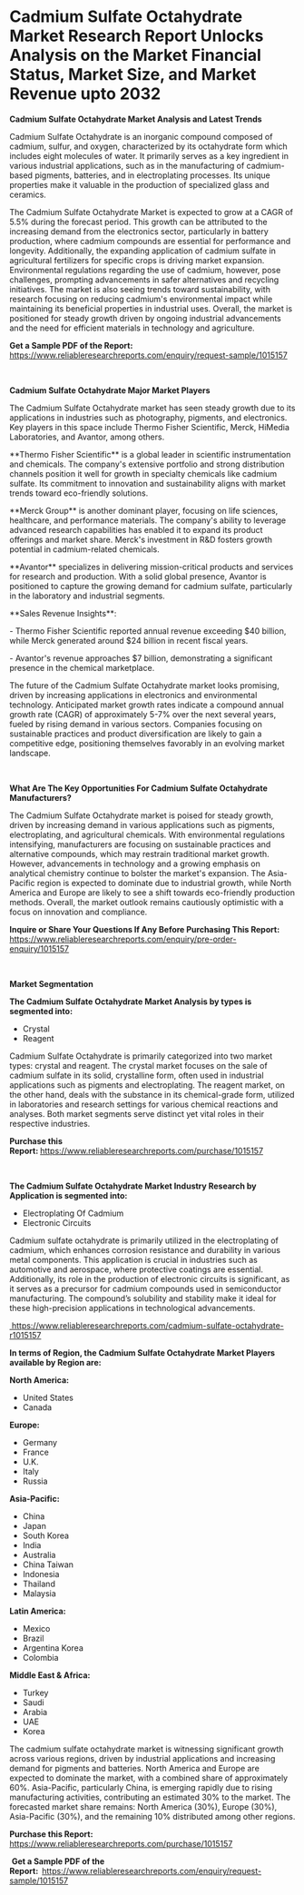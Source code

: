 <p><h1>Cadmium Sulfate Octahydrate Market Research Report Unlocks Analysis on the Market Financial Status, Market Size, and Market Revenue upto 2032</h1></p><p><strong>Cadmium Sulfate Octahydrate Market Analysis and Latest Trends</strong></p>
<p><p>Cadmium Sulfate Octahydrate is an inorganic compound composed of cadmium, sulfur, and oxygen, characterized by its octahydrate form which includes eight molecules of water. It primarily serves as a key ingredient in various industrial applications, such as in the manufacturing of cadmium-based pigments, batteries, and in electroplating processes. Its unique properties make it valuable in the production of specialized glass and ceramics.</p><p>The Cadmium Sulfate Octahydrate Market is expected to grow at a CAGR of 5.5% during the forecast period. This growth can be attributed to the increasing demand from the electronics sector, particularly in battery production, where cadmium compounds are essential for performance and longevity. Additionally, the expanding application of cadmium sulfate in agricultural fertilizers for specific crops is driving market expansion. Environmental regulations regarding the use of cadmium, however, pose challenges, prompting advancements in safer alternatives and recycling initiatives. The market is also seeing trends toward sustainability, with research focusing on reducing cadmium's environmental impact while maintaining its beneficial properties in industrial uses. Overall, the market is positioned for steady growth driven by ongoing industrial advancements and the need for efficient materials in technology and agriculture.</p></p>
<p><strong>Get a Sample PDF of the Report:&nbsp;</strong> <a href="https://www.reliableresearchreports.com/enquiry/request-sample/1015157?utm_campaign=2279&utm_medium=2&utm_source=Github&utm_content=ia&utm_term=17042025&utm_id=cadmium-sulfate-octahydrate">https://www.reliableresearchreports.com/enquiry/request-sample/1015157</a></p>
<p>&nbsp;</p>
<p><strong>Cadmium Sulfate Octahydrate Major Market Players</strong></p>
<p><p>The Cadmium Sulfate Octahydrate market has seen steady growth due to its applications in industries such as photography, pigments, and electronics. Key players in this space include Thermo Fisher Scientific, Merck, HiMedia Laboratories, and Avantor, among others.</p><p>**Thermo Fisher Scientific** is a global leader in scientific instrumentation and chemicals. The company's extensive portfolio and strong distribution channels position it well for growth in specialty chemicals like cadmium sulfate. Its commitment to innovation and sustainability aligns with market trends toward eco-friendly solutions.</p><p>**Merck Group** is another dominant player, focusing on life sciences, healthcare, and performance materials. The company's ability to leverage advanced research capabilities has enabled it to expand its product offerings and market share. Merck's investment in R&D fosters growth potential in cadmium-related chemicals.</p><p>**Avantor** specializes in delivering mission-critical products and services for research and production. With a solid global presence, Avantor is positioned to capture the growing demand for cadmium sulfate, particularly in the laboratory and industrial segments.</p><p>**Sales Revenue Insights**: </p><p>- Thermo Fisher Scientific reported annual revenue exceeding $40 billion, while Merck generated around $24 billion in recent fiscal years. </p><p>- Avantor's revenue approaches $7 billion, demonstrating a significant presence in the chemical marketplace.</p><p>The future of the Cadmium Sulfate Octahydrate market looks promising, driven by increasing applications in electronics and environmental technology. Anticipated market growth rates indicate a compound annual growth rate (CAGR) of approximately 5-7% over the next several years, fueled by rising demand in various sectors. Companies focusing on sustainable practices and product diversification are likely to gain a competitive edge, positioning themselves favorably in an evolving market landscape.</p></p>
<p>&nbsp;</p>
<p><strong>What Are The Key Opportunities For Cadmium Sulfate Octahydrate Manufacturers?</strong></p>
<p><p>The Cadmium Sulfate Octahydrate market is poised for steady growth, driven by increasing demand in various applications such as pigments, electroplating, and agricultural chemicals. With environmental regulations intensifying, manufacturers are focusing on sustainable practices and alternative compounds, which may restrain traditional market growth. However, advancements in technology and a growing emphasis on analytical chemistry continue to bolster the market's expansion. The Asia-Pacific region is expected to dominate due to industrial growth, while North America and Europe are likely to see a shift towards eco-friendly production methods. Overall, the market outlook remains cautiously optimistic with a focus on innovation and compliance.</p></p>
<p><strong>Inquire or Share Your Questions If Any Before Purchasing This Report:</strong> <a href="https://www.reliableresearchreports.com/enquiry/pre-order-enquiry/1015157?utm_campaign=2279&utm_medium=2&utm_source=Github&utm_content=ia&utm_term=17042025&utm_id=cadmium-sulfate-octahydrate">https://www.reliableresearchreports.com/enquiry/pre-order-enquiry/1015157</a></p>
<p>&nbsp;</p>
<p><strong>Market Segmentation</strong></p>
<p><strong>The Cadmium Sulfate Octahydrate Market Analysis by types is segmented into:</strong></p>
<p><ul><li>Crystal</li><li>Reagent</li></ul></p>
<p><p>Cadmium Sulfate Octahydrate is primarily categorized into two market types: crystal and reagent. The crystal market focuses on the sale of cadmium sulfate in its solid, crystalline form, often used in industrial applications such as pigments and electroplating. The reagent market, on the other hand, deals with the substance in its chemical-grade form, utilized in laboratories and research settings for various chemical reactions and analyses. Both market segments serve distinct yet vital roles in their respective industries.</p></p>
<p><strong>Purchase this Report:&nbsp;</strong><a href="https://www.reliableresearchreports.com/purchase/1015157?utm_campaign=2279&utm_medium=2&utm_source=Github&utm_content=ia&utm_term=17042025&utm_id=cadmium-sulfate-octahydrate">https://www.reliableresearchreports.com/purchase/1015157</a></p>
<p>&nbsp;</p>
<p><strong>The Cadmium Sulfate Octahydrate Market Industry Research by Application is segmented into:</strong></p>
<p><ul><li>Electroplating Of Cadmium</li><li>Electronic Circuits</li></ul></p>
<p><p>Cadmium sulfate octahydrate is primarily utilized in the electroplating of cadmium, which enhances corrosion resistance and durability in various metal components. This application is crucial in industries such as automotive and aerospace, where protective coatings are essential. Additionally, its role in the production of electronic circuits is significant, as it serves as a precursor for cadmium compounds used in semiconductor manufacturing. The compound’s solubility and stability make it ideal for these high-precision applications in technological advancements.</p></p>
<p><a href="https://www.reliableresearchreports.com/cadmium-sulfate-octahydrate-r1015157?utm_campaign=2279&utm_medium=2&utm_source=Github&utm_content=ia&utm_term=17042025&utm_id=cadmium-sulfate-octahydrate">&nbsp;https://www.reliableresearchreports.com/cadmium-sulfate-octahydrate-r1015157</a></p>
<p><strong>In terms of Region, the Cadmium Sulfate Octahydrate Market Players available by Region are:</strong></p>
<p>
    <p> <strong> North America: </strong>
        <ul>
            <li>United States</li>
            <li>Canada</li>
        </ul>
        </p> 
    <p> <strong> Europe: </strong>
        <ul>
            <li>Germany</li>
            <li>France</li>
            <li>U.K.</li>
            <li>Italy</li>
            <li>Russia</li>
        </ul>
        </p> 
    <p> <strong> Asia-Pacific: </strong>
        <ul>
            <li>China</li>
            <li>Japan</li>
            <li>South Korea</li>
            <li>India</li>
            <li>Australia</li>
            <li>China Taiwan</li>
            <li>Indonesia</li>
            <li>Thailand</li>
            <li>Malaysia</li>
        </ul>
        </p> 
    <p> <strong> Latin America: </strong>
        <ul>
            <li>Mexico</li>
            <li>Brazil</li>
            <li>Argentina Korea</li>
            <li>Colombia</li>
        </ul>
        </p> 
    <p> <strong> Middle East & Africa: </strong>
        <ul>
            <li>Turkey</li>
            <li>Saudi</li>
            <li>Arabia</li>
            <li>UAE</li>
            <li>Korea</li>
        </ul>
    </p>
    </p>
<p><p>The cadmium sulfate octahydrate market is witnessing significant growth across various regions, driven by industrial applications and increasing demand for pigments and batteries. North America and Europe are expected to dominate the market, with a combined share of approximately 60%. Asia-Pacific, particularly China, is emerging rapidly due to rising manufacturing activities, contributing an estimated 30% to the market. The forecasted market share remains: North America (30%), Europe (30%), Asia-Pacific (30%), and the remaining 10% distributed among other regions.</p></p>
<p><strong>Purchase this Report: </strong><a href="https://www.reliableresearchreports.com/purchase/1015157?utm_campaign=2279&utm_medium=2&utm_source=Github&utm_content=ia&utm_term=17042025&utm_id=cadmium-sulfate-octahydrate">https://www.reliableresearchreports.com/purchase/1015157</a></p>
<p>&nbsp;<strong>Get a Sample PDF of the Report:&nbsp;&nbsp;</strong><a href="https://www.reliableresearchreports.com/enquiry/request-sample/1015157?utm_campaign=2279&utm_medium=2&utm_source=Github&utm_content=ia&utm_term=17042025&utm_id=cadmium-sulfate-octahydrate">https://www.reliableresearchreports.com/enquiry/request-sample/1015157</a></p>
<p><strong></strong></p>
<p><p></p><p></p><p></p></p>